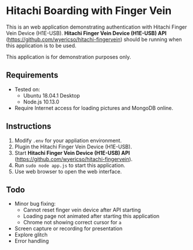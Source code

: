 # Hitachi Boarding with Finger Vein #

This is an web application demonstrating authentication with Hitachi Finger Vein Device (H1E-USB). **Hitachi Finger Vein Device (H1E-USB) API** (https://github.com/wyericso/hitachi-fingervein) should be running when this application is to be used.

This application is for demonstration purposes only.

## Requirements ##
- Tested on:
    - Ubuntu 18.04.1 Desktop
    - Node.js 10.13.0
- Require Internet access for loading pictures and MongoDB online.

## Instructions ##
1. Modify `.env` for your appliation environment.
2. Plugin the Hitachi Finger Vein Device (H1E-USB).
3. Start **Hitachi Finger Vein Device (H1E-USB) API** (https://github.com/wyericso/hitachi-fingervein).
4. Run `sudo node app.js` to start this application.
5. Use web browser to open the web interface.

## Todo ##
- Minor bug fixing:
    - Cannot reset finger vein device after API starting
    - Loading page not animated after starting this application
    - Chrome not showing correct cursor for `a`
- Screen capture or recording for presentation
- Explore glitch
- Error handling
